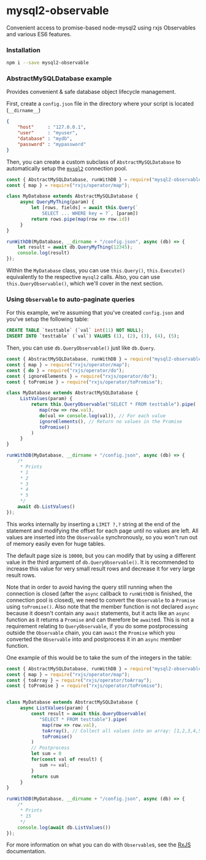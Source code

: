 # mysql2-observable
Convenient access to promise-based node-mysql2 using rxjs Observables and various ES6 features.

### Installation

```bash
npm i --save mysql2-observable
```

### AbstractMySQLDatabase example
Provides convenient & safe database object lifecycle management.

First, create a `config.json` file in the directory where your
script is located (`__dirname__`)

```json
{
    "host"     : "127.0.0.1",
    "user"     : "myuser",
    "database" : "mydb",
    "password" : "mypassword"
}
```

Then, you can create a custom subclass of `AbstractMySQLDatabase`
to automatically setup the [`mysql2`](https://github.com/sidorares/node-mysql2) connection pool.

```js
const { AbstractMySQLDatabase, runWithDB } = require("mysql2-observable");
const { map } = require("rxjs/operator/map");

class MyDatabase extends AbstractMySQLDatabase {
     async QueryMyThing(param) {
         let [rows, fields] = await this.Query(`
             SELECT ... WHERE key = ?`, [param])
         return rows.pipe(map(row => row.id))
     }
}

runWithDB(MyDatabase, __dirname + "/config.json", async (db) => {
    let result = await db.QueryMyThing(12345);
    console.log(result)
});
```

Within the `MyDatabase` class, you can use `this.Query()`, `this.Execute()` equivalently to the respective `mysql2` calls. Also, you can use `this.QueryObservable()`, which we'll cover in the next section. 

### Using `Observable` to auto-paginate queries

For this example, we're assuming that you've created `config.json`
and you've setup the following table:

```sql
CREATE TABLE `testtable` (`val` int(11) NOT NULL);
INSERT INTO `testtable` (`val`) VALUES (1), (2), (3), (4), (5);
```

Then, you can use `db.QueryObservable()` just like `db.Query`.

```js
const { AbstractMySQLDatabase, runWithDB } = require("mysql2-observable");
const { map } = require("rxjs/operator/map");
const { do } = require("rxjs/operator/do");
const { ignoreElements } = require("rxjs/operator/do");
const { toPromise } = require("rxjs/operator/toPromise");

class MyDatabase extends AbstractMySQLDatabase {
     ListValues(param) {
         return this.QueryObservable("SELECT * FROM testtable").pipe(
            map(row => row.val),
            do(val => console.log(val)), // For each value
            ignoreElements(), // Return no values in the Promise
            toPromise()
         )
     }
}

runWithDB(MyDatabase, __dirname + "/config.json", async (db) => {
    /*
     * Prints
     * 1
     * 2
     * 3
     * 4
     * 5
     */
    await db.ListValues()
});
```

This works internally by inserting a `LIMIT ?,?` string at the end of the statement and modifying the offset for each page until no values are left. All values are inserted into the `Observable` synchronously, so you won't run out of memory easily even for huge tables.

The default page size is `10000`, but you can modify that by using a different value in the third argument of `db.QueryObservable()`. It is recommended to increase this value for very small result rows and decrease it for very large result rows.

Note that in order to avoid having the query still running when the connection is closed (after the `async` callback to `runWithDB` is finished, the connection pool is closed), we need to convert the `Observable` to a `Promise` using `toPromise()`.
Also note that the member function is not declared `async` because it doesn't contain any `await` statements, but it acts like an `async` function as it returns a `Promise` and can therefore be `await`ed. This is not a requirement relating to `QueryObservable`, if you do some postprocessing outside the `Observable` chain, you can `await` the `Promise` which you converted the `Observable` into and postprocess it in an `async` member function.

One example of this would be to take the sum of the integers in the table:

```js
const { AbstractMySQLDatabase, runWithDB } = require("mysql2-observable");
const { map } = require("rxjs/operator/map");
const { toArray } = require("rxjs/operator/toArray");
const { toPromise } = require("rxjs/operator/toPromise");


class MyDatabase extends AbstractMySQLDatabase {
     async ListValues(param) {
         const result = await this.QueryObservable(
            "SELECT * FROM testtable").pipe(
             map(row => row.val),
             toArray(), // Collect all values into an array: [1,2,3,4,5]
             toPromise()
         )
         // Postprocess
         let sum = 0
         for(const val of result) {
            sum += val;
         }
         return sum
     }
}

runWithDB(MyDatabase, __dirname + "/config.json", async (db) => {
    /*
     * Prints
     * 15
     */
    console.log(await db.ListValues())
});
```

For more information on what you can do with `Observable`s, see the [RxJS](http://reactivex.io/rxjs/) documentation.
